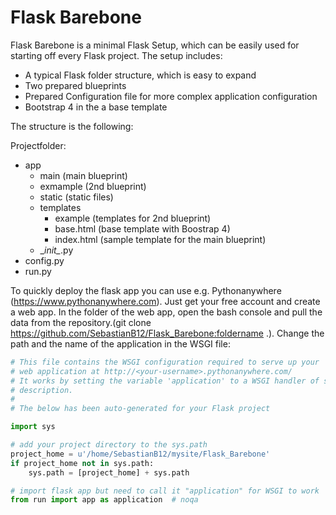 # Flask Barebone

Flask Barebone is a minimal Flask Setup, which can be easily used for starting off every Flask project.
The setup includes:
- A typical Flask folder structure, which is easy to expand
- Two prepared blueprints
- Prepared Configuration file for more complex application configuration
- Bootstrap 4 in the a base template

The structure is the following:

Projectfolder:
- app
  - main (main blueprint)
  - exmample (2nd blueprint)
  - static (static files)
  - templates
    - example (templates for 2nd blueprint)
    - base.html (base template with Boostrap 4)
    - index.html (sample template for the main blueprint)
  - \__init\__.py
 - config.py
 - run.py

To quickly deploy the flask app you can use e.g. Pythonanywhere (https://www.pythonanywhere.com).
Just get your free account and create a web app.
In the folder of the web app, open the bash console and pull the data from the repository.(git clone https://github.com/SebastianB12/Flask_Barebone:foldername .).
Change the path and the name of the application in the WSGI file:

```python
# This file contains the WSGI configuration required to serve up your
# web application at http://<your-username>.pythonanywhere.com/
# It works by setting the variable 'application' to a WSGI handler of some
# description.
#
# The below has been auto-generated for your Flask project

import sys

# add your project directory to the sys.path
project_home = u'/home/SebastianB12/mysite/Flask_Barebone'
if project_home not in sys.path:
    sys.path = [project_home] + sys.path

# import flask app but need to call it "application" for WSGI to work
from run import app as application  # noqa
```
